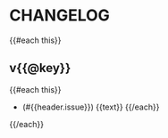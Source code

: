 # CHANGELOG

<!-- generated from cargo-changelog -->

{{#each this}}
## v{{@key}}

{{#each this}}
- (#{{header.issue}}) {{text}}
{{/each}}

{{/each}}
